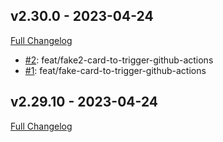 ## v2.30.0 - 2023-04-24
[Full Changelog](https://github.com/ORCID-dev/orcid_dev-angular/compare/v2.29.10...v2.30.0)

 - [#2](https://github.com/ORCID-dev/orcid_dev-angular/pull/2): feat/fake2-card-to-trigger-github-actions
 - [#1](https://github.com/ORCID-dev/orcid_dev-angular/pull/1): feat/fake-card-to-trigger-github-actions

## v2.29.10 - 2023-04-24

[Full Changelog](https://github.com/ORCID-dev/orcid_dev-angular/compare/v2.29.9...v2.29.10)
